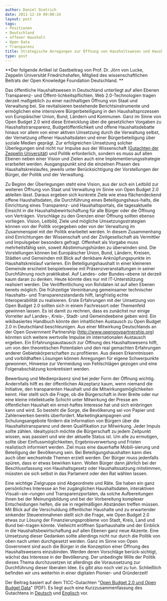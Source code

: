 ```yaml
---
author: Daniel Dietrich
date: 2011-12-19 09:00:24
layout: post
tags:
- Positionen
- Deutschland
- offener Haushalt
- Open Data
- Transparenz
title: Strategische Anregungen zur Öffnung von Haushaltswesen und Haushaltsdaten
type: post
---
```


**Der folgende Artikel ist Gastbeitrag von Prof. Dr. Jörn von Lucke, Zeppelin Universität Friedrichshafen, Mitglied des wissenschaftlichen Beitrats der Open Knowledge Foundation Deutschland. **

Das öffentliche Haushaltswesen in Deutschland unterliegt auf allen Ebenen Transparenz- und Öffent-lichkeitspflichten. Web 2.0-Technologien tragen derzeit maßgeblich zu einer nachhaltigen Öffnung von Staat und Verwaltung bei. Sie revitalisieren bestehende Berichtsinstrumente und ermöglichen eine intensivere Bürgerbeteiligung in den Haushaltsprozessen von Europäischer Union, Bund, Ländern und Kommunen. Ganz im Sinne von Open Budget 2.0 wird diese Entwicklung über die gesetzlichen Vorgaben zu Haushaltstransparenz, Budgetöffentlichkeit und offene Haushaltsdebatte hinaus vor allem von einer aktiven Umsetzung durch die Verwaltung selbst, der Vernetzung offener Haushaltsdaten und einer Bürgerbeteiligung über soziale Medien geprägt. Zur erfolgreichen Umsetzung solcher Überlegungen sind nicht nur Impulse aus der Wissenschaft ([Gutachten der Zeppelin Universität](http://www.zeppelin-university.de/deutsch/lehrstuehle/ticc/TICC-111024-OpenBudget-V1.pdf)) und Politik erforderlich, sondern es muss auf allen Ebenen neben einer Vision und Zielen auch eine Implementierungsstrategie erarbeitet werden. Ausgangspunkt sind die einzelnen Phasen des Haushaltskreislaufes, jeweils unter Berücksichtigung der Vorstellungen der Bürger, der Politik und der Verwaltung.

Zu Beginn der Überlegungen steht eine Vision, aus der sich ein Leitbild zur weiteren Öffnung von Staat und Verwaltung im Sinne von Open Budget 2.0 ableiten lässt. Daraus ergeben sich konkrete Ziele wie etwa flächendeckend offene Haushaltsdaten, die Durchführung eines Beteiligungshaus-halts, die Einrichtung eines Transparenz- und Haushaltsportals, die tagesaktuelle Einsicht in die Haushaltsbewirtschaftung für alle Bürger oder die Öffnung von Verträgen. Vorschläge zu den Grenzen einer Öffnung sollten ebenso vorliegen. Vision, Leitbild, Ziele und mögliche Umsetzungsstrategien können von der Politik vorgegeben oder von der Verwaltung im Zusammenspiel mit der Politik erarbeitet werden. In diesem Zusammenhang sind Einrichtungen der Wissenschaft und der Zivilgesellschaft als Vermittler und Impulsgeber besonders gefragt. Offenheit als Vorgabe muss mehrheitsfähig sein, soweit Abstimmungshürden zu überwinden sind. Die Vorstellungen können bei Europäischer Union, Bund, Ländern, Kreisen, Städten und Gemeinden mit Blick auf denkbare Anknüpfungspunkte im Haushaltskreislauf variieren. Ein Beteiligungshaushalt in einer kleineren Gemeinde erscheint beispielsweise mit Präsenzveranstaltungen in seiner Durchführung noch praktikabel. Auf Landes- oder Bundes¬ebene ist derzeit kaum daran zu denken. Heute könnte dies nur mit IT-Unterstützung realisiert werden. Die Veröffentlichung von Rohdaten ist auf allen Ebenen bereits möglich. Die frühzeitige Vereinbarung gemeinsamer technischer Haushalts- und Transparenzstandards hilft, langfristig echte Interoperabilität zu realisieren. Erste Erfahrungen mit der Umsetzung von Open Budget 2.0 sollten sich in einem Fachressort oder Themenfeld gewinnen lassen. Es ist damit zu rechnen, dass es zunächst nur einige Vorreiter auf Landes-, Kreis-, Stadt- und Gemeindeebene geben wird. Ein wikibasiertes Handbuch könnte den inhaltlichen Austausch zu Open Budget 2.0 in Deutschland beschleunigen. Aus einer Mitwirkung Deutschlands an der Open Government Partnership (http://www.opengovpartnership.org) könnten sich weitere wertvolle Impulse im internationalen Austausch ergeben. Ein Erfahrungsaustausch zur Öffnung des Haushaltswesens hilft, um von den theoretischen Potentialen und den real gemachten Erfahrungen anderer Gebietskörperschaften zu profitieren. Aus diesen Erkenntnissen und vorbildhaften Lösungen können Anregungen für eigene Schwerpunkte gewonnen, Hinweise zur Vermeidung von Fehlschlägen gezogen und eine Folgenabschätzung konkretisiert werden.

Bewerbung und Medienpräsenz sind bei jeder Form der Öffnung wichtig. Andernfalls hilft es der öffentlichen Akzeptanz kaum, wenn niemand die Initiative, den transparenten Haushalt und die Mitwirkungsmöglichkeiten kennt. Hier stellt sich die Frage, ob die Bürgerschaft in ihrer Breite oder nur eine kleine intellektuelle Schicht unter Mitwirkung der Presse am öffentlichen Haushalt ein ernst-haftes Interesse hat und sich einbringen kann und wird. So besteht die Sorge, die Bevölkerung sei von Papier und Zahlenwerken bereits überfordert. Marketingkampagnen und Schulungsangebote fördern die Information von Bürgern über die Haushaltstransparenz und deren Qualifikation zur Mitwirkung. Jeder Impuls sollte zählen. Idealtypisch möchte die Bürgerschaft zu jedem Zeitpunkt wissen, was passiert und wie der aktuelle Status ist. Um alle zu ermutigen, sollte über Einflussmöglichkeiten, Ergebnisverwertung und Fristen realistisch informiert werden. Ziel muss eine dauerhafte Mobili-sierung und Beteiligung der Bevölkerung sein. Bei Beteiligungshaushalten kann dies auch über wechselnde Themen erzielt werden. Der Bürger muss jedenfalls spüren, dass er etwas bewirken kann. Wollen Bürger dann jährlich bei der Beschlussfassung von Haushaltsgesetz oder Haushaltssatzung mitstimmen, müssten sie sich selbst in das Parlament oder den Rat wählen lassen.

Eine wichtige Zielgruppe sind Abgeordnete und Räte. Sie haben ein ganz persönliches Interesse an frei zugänglichen Haushaltsdaten, interaktiven Visuali¬sie¬rungen und Transparenzportalen, da solche Aufbereitungen ihnen bei der Meinungsbildung und bei der Vorbereitung komplexer Entscheidungen helfen, die sie in regelmäßigen Abständen treffen müssen. Mit Blick auf die Verschuldung öffentlicher Haushalte und zu erwartender sinkender Steuereinnahmen stellt sich die Frage, wie Open Budget 2.0 etwas zur Lösung der Finanzierungsprobleme von Stadt, Kreis, Land und Bund bei¬tragen könnte. Vielleicht eröffnen Sparhaushalte und der Einblick in die Haushaltsbewirtschaftung auf allen Ebenen ganz neue Akzente. Eine Umsetzung dieser Gedanken sollte allerdings nicht nur durch die Politik von oben nach unten durchgesetzt werden. Ganz im Sinne von Open Government sind auch die Bürger in die Konzeption einer Öffnung des Haushaltswesens einzubinden. Werden deren Vorschläge berück-sichtigt, wächst das Interesse in der Bevölkerung. Der unbedingte Wille der Politik dieses Thema durchzusetzen ist allerdings die Voraussetzung zur Durchführung dieser liberalen Idee. Es gibt also noch viel zu tun. Schließlich befinden wir uns weiterhin in einer digitalen Pionier- und Gründerzeit!

Der Beitrag basiert auf dem TICC-Gutachten "[Open Budget 2.0 und Open Budget Data](http://www.zeppelin-university.de/deutsch/lehrstuehle/ticc/TICC-111024-OpenBudget-V1.pdf)" (PDF). Es liegt auch eine Kurzzusammenfassung des Gutachtens in [Deutsch](http://www.zeppelin-university.de/deutsch/lehrstuehle/ticc/Abstract_Open_Budget_2.0_and_Open_Budget_Data_de_V1.pdf%20) und [Englisch](http://www.zeppelin-university.de/deutsch/lehrstuehle/ticc/Abstract_Open_Budget_2.0_and_Open_Budget_Data_en_V1.pdf%20) vor.